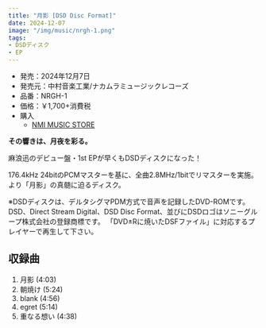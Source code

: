 ```yaml
---
title: "月影 [DSD Disc Format]"
date: 2024-12-07
image: "/img/music/nrgh-1.png"
tags:
- DSDディスク
- EP
---
```


- 発売：2024年12月7日
- 発売元：中村音楽工業/ナカムラミュージックレコーズ
- 品番：NRGH-1
- 価格：￥1,700+消費税
- 購入
    - [NMI MUSIC STORE](https://nmimusic.booth.pm/items/6308487)

**その響きは、月夜を彩る。**

麻浪迅のデビュー盤・1st EPが早くもDSDディスクになった！

176.4kHz 24bitのPCMマスターを基に、全曲2.8MHz/1bitでリマスターを実施。より「月影」の真髄に迫るディスク。

※DSDディスクは、デルタシグマPDM方式で音声を記録したDVD-ROMです。DSD、Direct Stream Digital、DSD Disc Format、並びにDSDロゴはソニーグループ株式会社の登録商標です。 「DVD±Rに焼いたDSFファイル」に対応するプレイヤーで再生して下さい。

## 収録曲
1. 月影 (4:03)
2. 朝焼け (5:24)
3. blank (4:56)
4. egret (5:14)
5. 重なる想い (4:38)
